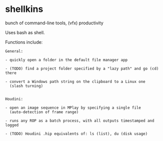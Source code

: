 shellkins
=========

bunch of command-line tools, (vfx) productivity



Uses bash as shell.



Functions include:

	General:

	- quickly open a folder in the default file manager app

	- (TODO) find a project folder specified by a "lazy path" and go (cd) there

	- convert a Windows path string on the clipboard to a Linux one
	  (slash turning)


	Houdini:

	- open an image sequence in MPlay by specifying a single file
	  (auto-detection of frame range)

	- runs any ROP as a batch process, with all outputs timestamped and logged

	- (TODO) Houdini .hip equivalents of: ls (list), du (disk usage)



